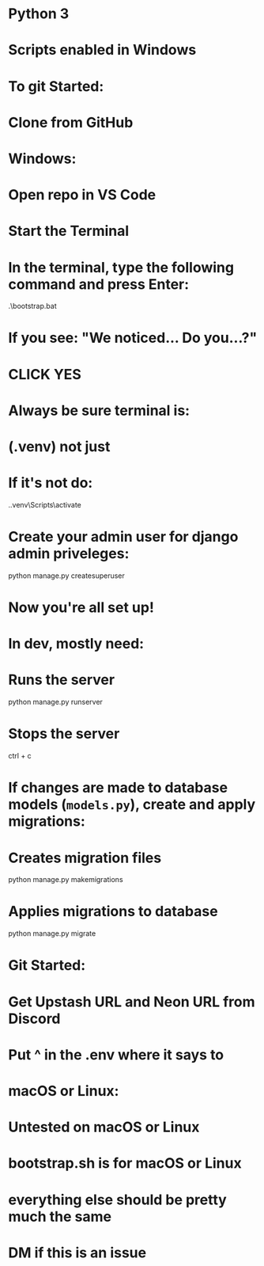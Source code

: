 # Python 3
# Scripts enabled in Windows

# To git Started:
# Clone from GitHub

# Windows:
# Open repo in VS Code
# Start the Terminal

# In the terminal, type the following command and press Enter:
.\bootstrap.bat
# If you see: "We noticed... Do you...?"
# CLICK YES

# Always be sure terminal is:
# (.venv) <Path> not just <Path>
# If it's not do:
.\.venv\Scripts\activate

# Create your admin user for django admin priveleges:
python manage.py createsuperuser

# Now you're all set up!

# In dev, mostly need:
# Runs the server
python manage.py runserver
# Stops the server
ctrl + c

# If changes are made to database models (`models.py`), create and apply migrations:
# Creates migration files
python manage.py makemigrations
# Applies migrations to database
python manage.py migrate

# Git Started:
# Get Upstash URL and Neon URL from Discord
# Put ^ in the .env where it says to


# macOS or Linux:
# Untested on macOS or Linux
# bootstrap.sh is for macOS or Linux
# everything else should be pretty much the same
# DM if this is an issue

